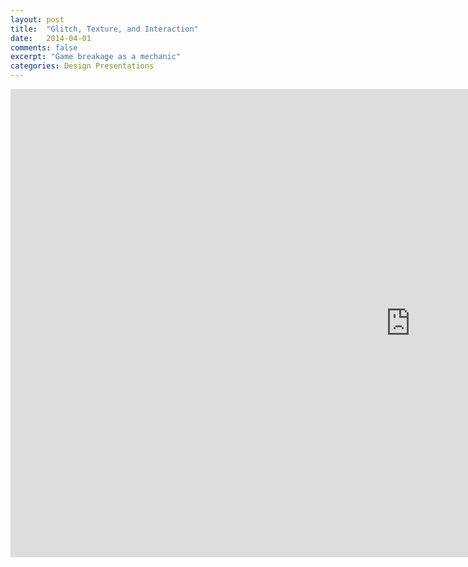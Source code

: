 ```yaml
---
layout: post
title:  "Glitch, Texture, and Interaction"
date:   2014-04-01
comments: false
excerpt: "Game breakage as a mechanic"
categories: Design Presentations
---
```


<iframe src="https://docs.google.com/presentation/d/1FrVFUGbKHsCNdxw-b4KbZKNRCY1T-SlMmqDbCAFaNw0/embed?start=false&loop=false&delayms=3000" frameborder="0" width="1280" height="749" allowfullscreen="true" mozallowfullscreen="true" webkitallowfullscreen="true"></iframe>
